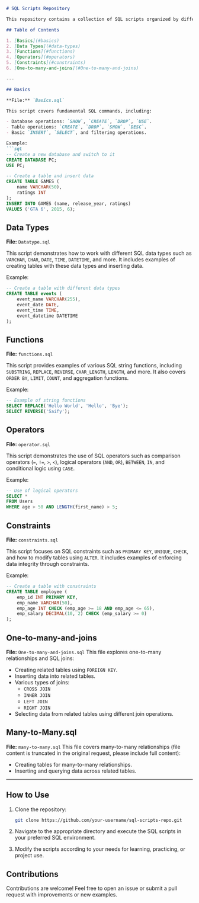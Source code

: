 ```markdown
# SQL Scripts Repository

This repository contains a collection of SQL scripts organized by different categories, covering basic SQL commands, data types, functions, operators, and constraints. These scripts can be used for learning and practicing SQL concepts.

## Table of Contents

1. [Basics](#basics)
2. [Data Types](#data-types)
3. [Functions](#functions)
4. [Operators](#operators)
5. [Constraints](#constraints)
6. [One-to-many-and-joins](#One-to-many-and-joins)

---

## Basics

**File:** `Basics.sql`

This script covers fundamental SQL commands, including:

- Database operations: `SHOW`, `CREATE`, `DROP`, `USE`.
- Table operations: `CREATE`, `DROP`, `SHOW`, `DESC`.
- Basic `INSERT`, `SELECT`, and filtering operations.

Example:
```sql
-- Create a new database and switch to it
CREATE DATABASE PC;
USE PC;

-- Create a table and insert data
CREATE TABLE GAMES (
    name VARCHAR(50),
    ratings INT
);
INSERT INTO GAMES (name, release_year, ratings)
VALUES ('GTA 6', 2015, 6);
```

## Data Types

**File:** `Datatype.sql`

This script demonstrates how to work with different SQL data types such as `VARCHAR`, `CHAR`, `DATE`, `TIME`, `DATETIME`, and more. It includes examples of creating tables with these data types and inserting data.

Example:
```sql
-- Create a table with different data types
CREATE TABLE events (
    event_name VARCHAR(255),
    event_date DATE,
    event_time TIME,
    event_datetime DATETIME
);
```

## Functions

**File:** `functions.sql`

This script provides examples of various SQL string functions, including `SUBSTRING`, `REPLACE`, `REVERSE`, `CHAR_LENGTH`, `LENGTH`, and more. It also covers `ORDER BY`, `LIMIT`, `COUNT`, and aggregation functions.

Example:
```sql
-- Example of string functions
SELECT REPLACE('Hello World', 'Hello', 'Bye');
SELECT REVERSE('Saify');
```

## Operators

**File:** `operator.sql`

This script demonstrates the use of SQL operators such as comparison operators (`=`, `!=`, `>`, `<`), logical operators (`AND`, `OR`), `BETWEEN`, `IN`, and conditional logic using `CASE`.

Example:
```sql
-- Use of logical operators
SELECT *
FROM Users
WHERE age > 50 AND LENGTH(first_name) > 5;
```

## Constraints

**File:** `constraints.sql`

This script focuses on SQL constraints such as `PRIMARY KEY`, `UNIQUE`, `CHECK`, and how to modify tables using `ALTER`. It includes examples of enforcing data integrity through constraints.

Example:
```sql
-- Create a table with constraints
CREATE TABLE employee (
    emp_id INT PRIMARY KEY,
    emp_name VARCHAR(50),
    emp_age INT CHECK (emp_age >= 18 AND emp_age <= 65),
    emp_salary DECIMAL(10, 2) CHECK (emp_salary >= 0)
);
```

## One-to-many-and-joins

**File:** `One-to-many-and-joins.sql`
This file explores one-to-many relationships and SQL joins:

- Creating related tables using `FOREIGN KEY`.
- Inserting data into related tables.
- Various types of joins:
  - `CROSS JOIN`
  - `INNER JOIN`
  - `LEFT JOIN`
  - `RIGHT JOIN`
- Selecting data from related tables using different join operations.

## Many-to-Many.sql

**File:** `many-to-many.sql`
This file covers many-to-many relationships (file content is truncated in the original request, please include full content):

- Creating tables for many-to-many relationships.
- Inserting and querying data across related tables.

---

## How to Use

1. Clone the repository:
    ```bash
    git clone https://github.com/your-username/sql-scripts-repo.git
    ```

2. Navigate to the appropriate directory and execute the SQL scripts in your preferred SQL environment.

3. Modify the scripts according to your needs for learning, practicing, or project use.

## Contributions

Contributions are welcome! Feel free to open an issue or submit a pull request with improvements or new examples.